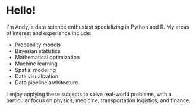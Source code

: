 # Hello!

I'm Andy, a data science enthusiast specializing in Python and R. My areas of interest and experience include:

- Probability models
- Bayesian statistics
- Mathematical optimization
- Machine learning
- Spatial modeling
- Data visualization
- Data pipeline architecture

I enjoy applying these subjects to solve real-world problems, with a particular focus on physics, medicine, transportation logistics, and finance.
